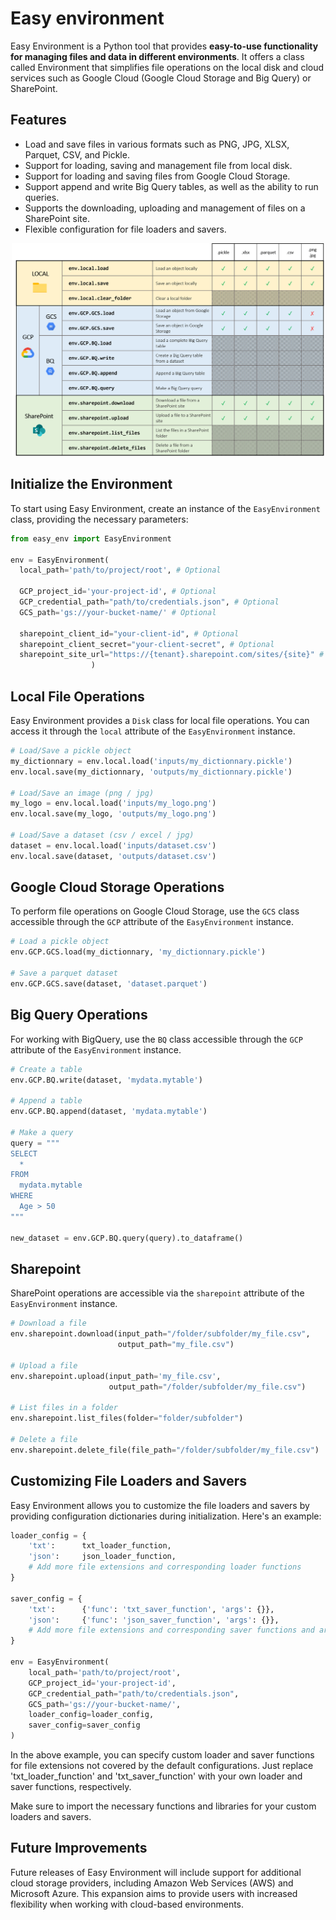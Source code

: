 # Easy environment

Easy Environment is a Python tool that provides **easy-to-use functionality for managing files and data in different environments**. It offers a class called Environment that simplifies file operations on the local disk and cloud services such as Google Cloud (Google Cloud Storage and Big Query) or SharePoint.

## Features

* Load and save files in various formats such as PNG, JPG, XLSX, Parquet, CSV, and Pickle.
* Support for loading, saving and management file from local disk.
* Support for loading and saving files from Google Cloud Storage.
* Support append and write Big Query tables, as well as the ability to run queries.
* Supports the downloading, uploading and management of files on a SharePoint site.
* Flexible configuration for file loaders and savers.

<p align="center">
  <img src="img/table_support.png" alt="drawing" width="500"/>
</p>

## Initialize the Environment

To start using Easy Environment, create an instance of the `EasyEnvironment` class, providing the necessary parameters:

```python
from easy_env import EasyEnvironment

env = EasyEnvironment(
  local_path='path/to/project/root', # Optional

  GCP_project_id='your-project-id', # Optional
  GCP_credential_path="path/to/credentials.json", # Optional
  GCS_path='gs://your-bucket-name/' # Optional

  sharepoint_client_id="your-client-id", # Optional
  sharepoint_client_secret="your-client-secret", # Optional
  sharepoint_site_url="https://{tenant}.sharepoint.com/sites/{site}" # Optional
                  )
```

## Local File Operations

Easy Environment provides a `Disk` class for local file operations. You can access it through the `local` attribute of the `EasyEnvironment` instance.

```python
# Load/Save a pickle object
my_dictionnary = env.local.load('inputs/my_dictionnary.pickle')
env.local.save(my_dictionnary, 'outputs/my_dictionnary.pickle')

# Load/Save an image (png / jpg)
my_logo = env.local.load('inputs/my_logo.png')
env.local.save(my_logo, 'outputs/my_logo.png')

# Load/Save a dataset (csv / excel / jpg)
dataset = env.local.load('inputs/dataset.csv')
env.local.save(dataset, 'outputs/dataset.csv')
```

## Google Cloud Storage Operations

To perform file operations on Google Cloud Storage, use the `GCS` class accessible through the `GCP` attribute of the `EasyEnvironment` instance.

```python
# Load a pickle object
env.GCP.GCS.load(my_dictionnary, 'my_dictionnary.pickle')

# Save a parquet dataset
env.GCP.GCS.save(dataset, 'dataset.parquet')
```

## Big Query Operations

For working with BigQuery, use the `BQ` class accessible through the `GCP` attribute of the `EasyEnvironment` instance.

```python
# Create a table
env.GCP.BQ.write(dataset, 'mydata.mytable')

# Append a table
env.GCP.BQ.append(dataset, 'mydata.mytable')

# Make a query
query = """
SELECT 
  *
FROM 
  mydata.mytable
WHERE 
  Age > 50
"""

new_dataset = env.GCP.BQ.query(query).to_dataframe()
```

## Sharepoint

SharePoint operations are accessible via the `sharepoint` attribute of the `EasyEnvironment` instance.

```python
# Download a file
env.sharepoint.download(input_path="/folder/subfolder/my_file.csv",
                        output_path="my_file.csv")

# Upload a file
env.sharepoint.upload(input_path='my_file.csv',
                      output_path="/folder/subfolder/my_file.csv")

# List files in a folder
env.sharepoint.list_files(folder="folder/subfolder")

# Delete a file
env.sharepoint.delete_file(file_path="/folder/subfolder/my_file.csv")
```

## Customizing File Loaders and Savers

Easy Environment allows you to customize the file loaders and savers by providing configuration dictionaries during initialization. Here's an example:

```python
loader_config = {
    'txt':      txt_loader_function,
    'json':     json_loader_function,
    # Add more file extensions and corresponding loader functions
}

saver_config = {
    'txt':      {'func': 'txt_saver_function', 'args': {}},
    'json':     {'func': 'json_saver_function', 'args': {}},
    # Add more file extensions and corresponding saver functions and arguments
}

env = EasyEnvironment(
    local_path='path/to/project/root',
    GCP_project_id='your-project-id',
    GCP_credential_path="path/to/credentials.json",
    GCS_path='gs://your-bucket-name/',
    loader_config=loader_config,
    saver_config=saver_config
)
```

In the above example, you can specify custom loader and saver functions for file extensions not covered by the default configurations. Just replace 'txt_loader_function' and 'txt_saver_function' with your own loader and saver functions, respectively.

Make sure to import the necessary functions and libraries for your custom loaders and savers.

## Future Improvements

Future releases of Easy Environment will include support for additional cloud storage providers, including Amazon Web Services (AWS) and Microsoft Azure. This expansion aims to provide users with increased flexibility when working with cloud-based environments.